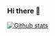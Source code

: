 ### Hi there 👋

[![Github stats](https://github-readme-stats.vercel.app/api?username=rsdev69&show_icons=true&theme=react)](http://rsdev69.github.io/)
